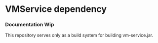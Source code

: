 # VMService dependency

### Documentation Wip

This repository serves only as a build system for building vm-service.jar.
